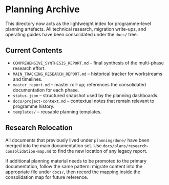 # Planning Archive

This directory now acts as the lightweight index for programme-level planning artefacts. All
technical research, migration write-ups, and operating guides have been consolidated under the
`docs/` tree.

## Current Contents

- `COMPREHENSIVE_SYNTHESIS_REPORT.md` – final synthesis of the multi-phase research effort.
- `MAIN_TRACKING_RESEARCH_REPORT.md` – historical tracker for workstreams and timelines.
- `master_report.md` – master roll-up; references the consolidated documentation for each phase.
- `status.json` – structured snapshot used by the planning dashboards.
- `docs/project-context.md` – contextual notes that remain relevant to programme history.
- `templates/` – reusable planning templates.

## Research Relocation

All documents that previously lived under `planning/done/` have been merged into the main
documentation set. Use `docs/plans/research-consolidation-map.md` to find the new location of any
legacy report.

If additional planning material needs to be promoted to the primary documentation, follow the same
pattern: migrate content into the appropriate file under `docs/`, then record the mapping inside the
consolidation map for future reference.
